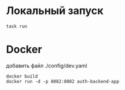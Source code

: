 # Локальный запуск
```
task run
```

# Docker
добавить файл ./config/dev.yaml
```
docker build 
docker run -d -p 8082:8082 auth-backend-app
```
